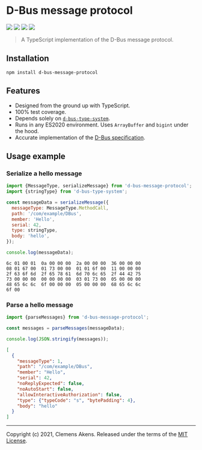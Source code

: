 # D-Bus message protocol

[![][ci-badge]][ci-link] [![][version-badge]][version-link]
[![][license-badge]][license-link] [![][types-badge]][types-link]

[ci-badge]:
  https://github.com/clebert/d-bus-message-protocol/workflows/CI/badge.svg
[ci-link]: https://github.com/clebert/d-bus-message-protocol
[version-badge]: https://badgen.net/npm/v/d-bus-message-protocol
[version-link]: https://www.npmjs.com/package/d-bus-message-protocol
[license-badge]: https://badgen.net/npm/license/d-bus-message-protocol
[license-link]:
  https://github.com/clebert/d-bus-message-protocol/blob/master/LICENSE
[types-badge]: https://badgen.net/npm/types/d-bus-message-protocol
[types-link]: https://github.com/clebert/d-bus-message-protocol

> A TypeScript implementation of the D-Bus message protocol.

## Installation

```
npm install d-bus-message-protocol
```

## Features

- Designed from the ground up with TypeScript.
- 100% test coverage.
- Depends solely on
  [`d-bus-type-system`](https://github.com/clebert/d-bus-type-system).
- Runs in any ES2020 environment. Uses `ArrayBuffer` and `bigint` under the
  hood.
- Accurate implementation of the
  [D-Bus specification](https://dbus.freedesktop.org/doc/dbus-specification.html#message-protocol).

## Usage example

### Serialize a hello message

```js
import {MessageType, serializeMessage} from 'd-bus-message-protocol';
import {stringType} from 'd-bus-type-system';

const messageData = serializeMessage({
  messageType: MessageType.MethodCall,
  path: '/com/example/DBus',
  member: 'Hello',
  serial: 42,
  type: stringType,
  body: 'hello',
});

console.log(messageData);
```

```
6c 01 00 01  0a 00 00 00  2a 00 00 00  36 00 00 00
08 01 67 00  01 73 00 00  01 01 6f 00  11 00 00 00
2f 63 6f 6d  2f 65 78 61  6d 70 6c 65  2f 44 42 75
73 00 00 00  00 00 00 00  03 01 73 00  05 00 00 00
48 65 6c 6c  6f 00 00 00  05 00 00 00  68 65 6c 6c
6f 00
```

### Parse a hello message

```js
import {parseMessages} from 'd-bus-message-protocol';

const messages = parseMessages(messageData);

console.log(JSON.stringify(messages));
```

```json
[
  {
    "messageType": 1,
    "path": "/com/example/DBus",
    "member": "Hello",
    "serial": 42,
    "noReplyExpected": false,
    "noAutoStart": false,
    "allowInteractiveAuthorization": false,
    "type": {"typeCode": "s", "bytePadding": 4},
    "body": "hello"
  }
]
```

---

Copyright (c) 2021, Clemens Akens. Released under the terms of the
[MIT License](https://github.com/clebert/d-bus-message-protocol/blob/master/LICENSE).
